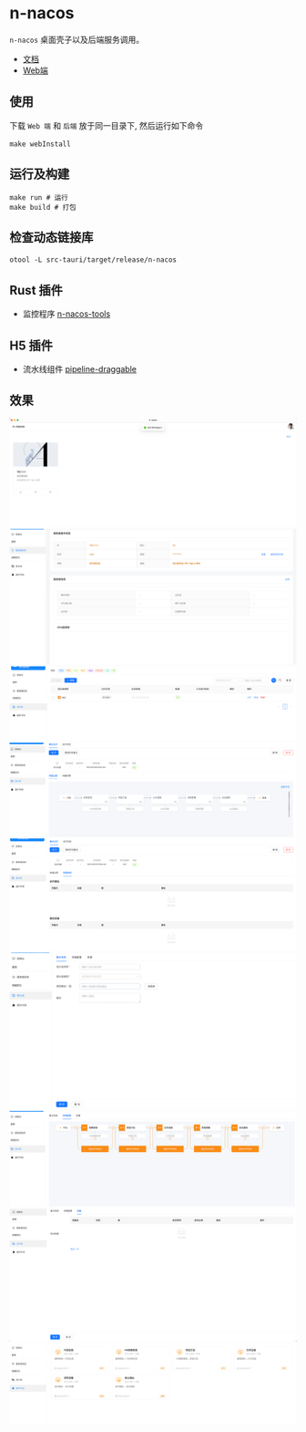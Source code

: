 # n-nacos
  `n-nacos` 桌面壳子以及后端服务调用。
  
- [文档](https://beta.tauri.app/guides/)
- [Web端](https://github.com/poohlaha/n-nacos-web)

## 使用
下载 `Web 端` 和 `后端` 放于同一目录下, 然后运行如下命令

```shell
make webInstall
```

## 运行及构建
```shell
make run # 运行
make build # 打包
```

## 检查动态链接库
```shell
otool -L src-tauri/target/release/n-nacos
```

## Rust 插件
- 监控程序
  [n-nacos-tools](https://github.com/poohlaha/monitor)


## H5 插件
- 流水线组件
  [pipeline-draggable](https://github.com/poohlaha/pipeline-draggable)

## 效果
![](./screenshots/1.png)
![](./screenshots/2.png)
![](./screenshots/3.png)
![](./screenshots/4.png)
![](./screenshots/5.png)
![](./screenshots/6.png)
![](./screenshots/7.png)
![](./screenshots/8.png)
![](./screenshots/9.png)